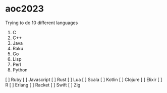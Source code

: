 # aoc2023

Trying to do 10 different languages

1. C
2. C++
3. Java
4. Raku
5. Go
6. Lisp
7. Perl
8. Python

[ ] Ruby
[ ] Javascript
[ ] Rust
[ ] Lua
[ ] Scala
[ ] Kotlin
[ ] Clojure
[ ] Elixir
[ ] R
[ ] Erlang
[ ] Racket
[ ] Swift
[ ] Zig
